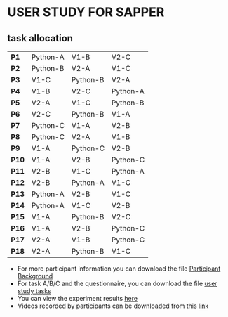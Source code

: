 # USER STUDY FOR SAPPER
## task allocation
|    |    |    |    |
|----|----|----|----|
| **P1** | Python-A | V1-B | V2-C |
| **P2** | Python-B | V2-A | V1-C |
| **P3** | V1-C | Python-B | V2-A |
| **P4** | V1-B | V2-C | Python-A |
| **P5** | V2-A | V1-C | Python-B |
| **P6** | V2-C | Python-B | V1-A |
| **P7** | Python-C | V1-A | V2-B |
| **P8** | Python-C | V2-A | V1-B |
| **P9** | V1-A | Python-C | V2-B |
| **P10** | V1-A | V2-B | Python-C |
| **P11** | V2-B | V1-C | Python-A |
| **P12** | V2-B | Python-A | V1-C |
| **P13** | Python-A | V2-B | V1-C |
| **P14** | Python-A | V1-C | V2-B |
| **P15** | V1-A | Python-B | V2-C |
| **P16** | V1-A | V2-B | Python-C |
| **P17** | V2-A | V1-B | Python-C |
| **P18** | V2-A | Python-B | V1-C |

* For more participant information you can download the file [Participant Background](https://github.com/YuCheng1106/PromptSapper/blob/main/user%20study1/Participant%20background.xlsx)
* For task A/B/C and the questionnaire, you can download the file [user study tasks](https://github.com/YuCheng1106/PromptSapper/blob/main/user%20study1/user%20study1%20task.pdf)
* You can view the experiment results [here](https://github.com/YuCheng1106/PromptSapper/tree/main/user%20study1/Study1%20Reuslt)
* Videos recorded by participants can be downloaded from this [link](https://pan.quark.cn/s/5af74b3c3e10)


